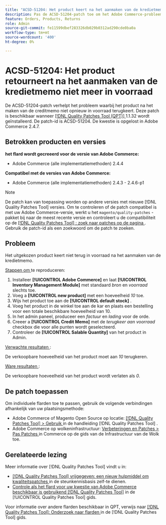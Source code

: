 ```yaml
---
title: "ACSD-51204: Het product keert na het aanmaken van de kredietmemo niet terug in voorraad."
description: Pas de ACSD-51204-patch toe om het Adobe Commerce-probleem op te lossen, waarbij het product na het maken van de creditmemo niet opnieuw in voorraad wordt genomen.
feature: Orders, Products, Returns
role: Admin
source-git-commit: fe11599dbef283326db029b0312ad290cde0ba0a
workflow-type: tm+mt
source-wordcount: '400'
ht-degree: 0%

---
```


# ACSD-51204: Het product retourneert na het aanmaken van de kredietmemo niet meer in voorraad

De ACSD-51204-patch verhelpt het probleem waarbij het product na het maken van de creditmemo niet opnieuw in voorraad terugkeert. Deze patch is beschikbaar wanneer [[!DNL Quality Patches Tool (QPT)] ](https://experienceleague.adobe.com/en/docs/commerce-knowledge-base/kb/announcements/commerce-announcements/magento-quality-patches-released-new-tool-to-self-serve-quality-patches) 1.1.32 wordt geïnstalleerd. De patch-id is ACSD-51204. De kwestie is opgelost in Adobe Commerce 2.4.7.

## Betrokken producten en versies

**het flard wordt gecreeerd voor de versie van Adobe Commerce:**

* Adobe Commerce (alle implementatiemethoden) 2.4.4

**Compatibel met de versies van Adobe Commerce:**

* Adobe Commerce (alle implementatiemethoden) 2.4.3 - 2.4.6-p1

>[!NOTE]
>
>De patch kan van toepassing worden op andere versies met nieuwe [!DNL Quality Patches Tool] versies. Om te controleren of de patch compatibel is met uw Adobe Commerce-versie, werkt u het `magento/quality-patches` -pakket bij naar de meest recente versie en controleert u de compatibiliteit op de [[!DNL Quality Patches Tool] : zoek naar patches op de pagina ](<https://experienceleague.adobe.com/tools/commerce-quality-patches/index.html>) . Gebruik de patch-id als een zoekwoord om de patch te zoeken.

## Probleem

Het uitgekozen product keert niet terug in voorraad na het aanmaken van de kredietmemo.

<u> Stappen om </u> te reproduceren:

1. Installeer **[!UICONTROL Adobe Commerce]** en laat **[!UICONTROL Inventory Management Module]** met standaard *bron* en *voorraad* slechts toe.
1. Voeg a **[!UICONTROL new product]** met een hoeveelheid *10* toe.
1. Wijs het product toe aan de **[!UICONTROL default stock]** .
1. Voeg het product in de winkel toe aan de kar en plaats een bestelling voor een totale beschikbare hoeveelheid van 10.
1. In het admin paneel, produceer een *factuur* en *lading* voor de orde.
1. Creeer a **[!UICONTROL Credit Memo]** met de *terugkeer aan voorraad* checkbox die voor alle punten wordt geselecteerd.
1. Controleer de **[!UICONTROL Salable Quantity]** van het product in Admin.

<u> Verwachte resultaten </u>:

De verkoopbare hoeveelheid van het product moet aan *10* terugkeren.

<u> Ware resultaten </u>:

De verkoopbare hoeveelheid van het product wordt verlaten als *0*.

## De patch toepassen

Om individuele flarden toe te passen, gebruik de volgende verbindingen afhankelijk van uw plaatsingsmethode:

* Adobe Commerce of Magento Open Source op locatie: [[!DNL Quality Patches Tool]  > Gebruik ](</help/tools/quality-patches-tool/usage.md>) in de handleiding [!DNL Quality Patches Tool] .
* Adobe Commerce op wolkeninfrastructuur: [ Verbeteringen en Patches > Pas Patches ](https://experienceleague.adobe.com/docs/commerce-cloud-service/user-guide/develop/upgrade/apply-patches.html) in Commerce op de gids van de Infrastructuur van de Wolk toe.

## Gerelateerde lezing

Meer informatie over [!DNL Quality Patches Tool] vindt u in:

* [[!DNL Quality Patches Tool]  vrijgegeven: een nieuw hulpmiddel om kwaliteitspatches ](https://experienceleague.adobe.com/en/docs/commerce-knowledge-base/kb/announcements/commerce-announcements/magento-quality-patches-released-new-tool-to-self-serve-quality-patches) in de steunkennisbasis zelf-te dienen.
* [ Controle als het flard voor uw kwestie van Adobe Commerce beschikbaar is gebruikend  [!DNL Quality Patches Tool]](/help/tools/quality-patches-tool/patches-available-in-qpt/check-patch-for-magento-issue-with-magento-quality-patches.md) in de [!UICONTROL Quality Patches Tool] gids.


Voor informatie over andere flarden beschikbaar in QPT, verwijs naar [[!DNL Quality Patches Tool]: Onderzoek naar flarden ](<https://experienceleague.adobe.com/tools/commerce-quality-patches/index.html>) in de [!DNL Quality Patches Tool] gids.
